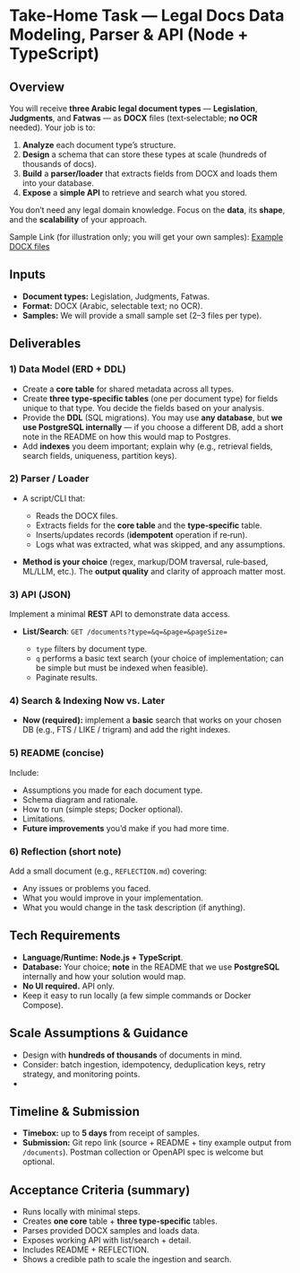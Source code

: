 # Take‑Home Task — Legal Docs Data Modeling, Parser & API (Node + TypeScript)

## Overview

You will receive **three Arabic legal document types** — **Legislation**, **Judgments**, and **Fatwas** — as **DOCX** files (text‑selectable; **no OCR** needed). Your job is to:

1. **Analyze** each document type’s structure.
2. **Design** a schema that can store these types at scale (hundreds of thousands of docs).
3. **Build** a **parser/loader** that extracts fields from DOCX and loads them into your database.
4. **Expose** a **simple API** to retrieve and search what you stored.

You don’t need any legal domain knowledge. Focus on the **data**, its **shape**, and the **scalability** of your approach.

Sample Link (for illustration only; you will get your own samples): [Example DOCX files](https://drive.google.com/file/d/1XfdwZGQCcr66R1Nce2ED_50Q_vLKAdSM/view?usp=sharing)

## Inputs

* **Document types:** Legislation, Judgments, Fatwas.
* **Format:** DOCX (Arabic, selectable text; no OCR).
* **Samples:** We will provide a small sample set (2–3 files per type).

## Deliverables

### 1) Data Model (ERD + DDL)

* Create a **core table** for shared metadata across all types.
* Create **three type‑specific tables** (one per document type) for fields unique to that type. You decide the fields based on your analysis.
* Provide the **DDL** (SQL migrations). You may use **any database**, but **we use PostgreSQL internally** — if you choose a different DB, add a short note in the README on how this would map to Postgres.
* Add **indexes** you deem important; explain why (e.g., retrieval fields, search fields, uniqueness, partition keys).

### 2) Parser / Loader

* A script/CLI that:

  * Reads the DOCX files.
  * Extracts fields for the **core table** and the **type‑specific** table.
  * Inserts/updates records (**idempotent** operation if re‑run).
  * Logs what was extracted, what was skipped, and any assumptions.
* **Method is your choice** (regex, markup/DOM traversal, rule‑based, ML/LLM, etc.). The **output quality** and clarity of approach matter most.

### 3) API (JSON)

Implement a minimal **REST** API to demonstrate data access.

* **List/Search**: `GET /documents?type=&q=&page=&pageSize=`

  * `type` filters by document type.
  * `q` performs a basic text search (your choice of implementation; can be simple but must be indexed when feasible).
  * Paginate results.

### 4) Search & Indexing Now vs. Later

* **Now (required):** implement a **basic** search that works on your chosen DB (e.g., FTS / LIKE / trigram) and add the right indexes.

### 5) README (concise)

Include:

* Assumptions you made for each document type.
* Schema diagram and rationale.
* How to run (simple steps; Docker optional).
* Limitations.
* **Future improvements** you’d make if you had more time.

### 6) Reflection (short note)

Add a small document (e.g., `REFLECTION.md`) covering:

* Any issues or problems you faced.
* What you would improve in your implementation.
* What you would change in the task description (if anything).

## Tech Requirements

* **Language/Runtime:** **Node.js + TypeScript**.
* **Database:** Your choice; **note** in the README that we use **PostgreSQL** internally and how your solution would map.
* **No UI required.** API only.
* Keep it easy to run locally (a few simple commands or Docker Compose).

## Scale Assumptions & Guidance

* Design with **hundreds of thousands** of documents in mind.
* Consider: batch ingestion, idempotency, deduplication keys, retry strategy, and monitoring points.
*

## Timeline & Submission

* **Timebox:** up to **5 days** from receipt of samples.
* **Submission:** Git repo link (source + README + tiny example output from `/documents`). Postman collection or OpenAPI spec is welcome but optional.

## Acceptance Criteria (summary)

* Runs locally with minimal steps.
* Creates **one core** table + **three type‑specific** tables.
* Parses provided DOCX samples and loads data.
* Exposes working API with list/search + detail.
* Includes README + REFLECTION.
* Shows a credible path to scale the ingestion and search.
